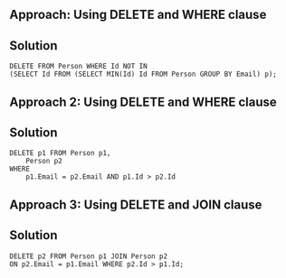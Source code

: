 ## Approach: Using DELETE and WHERE clause
## Solution
```
DELETE FROM Person WHERE Id NOT IN
(SELECT Id FROM (SELECT MIN(Id) Id FROM Person GROUP BY Email) p);
```
## Approach 2: Using DELETE and WHERE clause
## Solution
```
DELETE p1 FROM Person p1,
    Person p2
WHERE
    p1.Email = p2.Email AND p1.Id > p2.Id
```
## Approach 3: Using DELETE and JOIN clause
## Solution
```
DELETE p2 FROM Person p1 JOIN Person p2 
ON p2.Email = p1.Email WHERE p2.Id > p1.Id;
```
